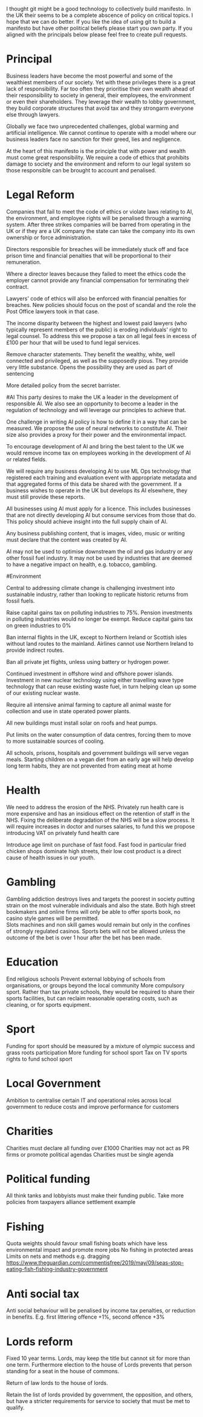 I thought git might be a good technology to collectively build manifesto. In the UK their seems to be a complete abscence of policy on critical topics. I hope that we can do better. If you like the idea of using git to build a manifesto but have other political beliefs please start you own party. If you aligned with the principals below please feel free to create pull requests.

# Principal
Business leaders have become the most powerful and some of the wealthiest members of our society. Yet with these privileges there is a great lack of responsibility. Far too often they prioritise their own wealth ahead of their responsibility to society in general, their employees, the environment or even their shareholders. They leverage their wealth to lobby government, they build corporate structures that avoid tax and they strongarm everyone else through lawyers.

Globally we face two unprecedented challenges, global warming and artificial intelligence. We cannot continue to operate with a model where our business leaders face no sanction for their greed, lies and negligence.

At the heart of this manifesto is the principle that with power and wealth must come great responsibility. We require a code of ethics that prohibits damage to society and the environment and reform to our legal system so those responsible can be brought to account and penalised.

# Legal Reform
Companies that fail to meet the code of ethics or violate laws relating to AI, the environment, and employee rights will be penalised through a warning system. After three strikes companies will be barred from operating in the UK or if they are a UK company the state can take the company into its own ownership or force administration.

Directors responsible for breaches will be immediately stuck off and face prison time and financial penalties that will be proportional to their remuneration.

Where a director leaves because they failed to meet the ethics code the employer cannot provide any financial compensation for terminating their contract.

Lawyers' code of ethics will also be enforced with financial penalties for breaches. New policies should focus on the post of scandal and the role the Post Office lawyers took in that case.

The income disparity between the highest and lowest paid lawyers (who typically represent members of the public) is eroding individuals' right to legal counsel.  To address this we propose a tax on all legal fees in excess of £100 per hour that will be used to fund legal services.

Remove character statements.  They benefit the wealthy, white, well connected and privileged, as well as the supposedly pious.  They provide very little substance.  Opens the possibility they are used as part of sentencing

More detailed policy from the secret barrister.

#AI
This party desires to make the UK a leader in the development of responsible AI. We also see an opportunity to become a leader in the regulation of technology and will leverage our principles to achieve that.

One challenge in writing AI policy is how to define it in a way that can be measured. We propose the use of neural networks to constitute AI. Their size also provides a proxy for their power and the environmental impact.

To encourage development of AI and bring the best talent to the UK we would remove income tax on employees working in the development of AI or related fields.

We will require any business developing AI to use ML Ops technology that registered each training and evaluation event with appropriate metadata and that aggregated forms of this data be shared with the government. If a business wishes to operate in the UK but develops its AI elsewhere, they must still provide these reports.

All businesses using AI must apply for a licence. This includes businesses that are not directly developing AI but consume services from those that do. This policy should achieve insight into the full supply chain of AI.

Any business publishing content, that is images, video, music or writing must declare that the content was created by AI.

AI may not be used to optimise downstream the oil and gas industry or any other fossil fuel industry. It may not be used by industries that are deemed to have a negative impact on health, e.g. tobacco, gambling.

#Environment

Central to addressing climate change is challenging investment into sustainable industry, rather than looking to replicate historic returns from fossil fuels.

Raise capital gains tax on polluting industries to 75%. Pension investments in polluting industries would no longer be exempt.
Reduce capital gains tax on green industries to 0%

Ban internal flights in the UK, except to Northern Ireland or Scottish isles without land routes to the mainland. Airlines cannot use Northern Ireland to provide indirect routes.

Ban all private jet flights, unless using battery or hydrogen power.

Continued investment in offshore wind and offshore power islands.
Investment in new nuclear technology using either travelling wave type technology that can reuse existing waste fuel, in turn helping clean up some of our existing nuclear waste.

Require all intensive animal farming to capture all animal waste for collection and use in state operated power plants.

All new buildings must install solar on roofs and heat pumps.

Put limits on the water consumption of data centres, forcing them to move to more sustainable sources of cooling.

All schools, prisons, hospitals and government buildings will serve vegan meals.  Starting children on a vegan diet from an early age will help develop long term habits, they are not prevented from eating meat at home

# Health
We need to address the erosion of the NHS. Privately run health care is more expensive and has an insidious effect on the retention of staff in the NHS. Fixing the deliberate degradation of the NHS will be a slow process.  It will require increases in doctor and nurses salaries, to fund this we propose introducing VAT on privately fund health care

Introduce age limit on purchase of fast food.  Fast food in particular fried chicken shops dominate high streets, their low cost product is a direct cause of health issues in our youth.

# Gambling
Gambling addiction destroys lives and targets the poorest in society putting strain on the most vulnerable individuals and also the state.  Both high street bookmakers and online firms will only be able to offer sports book, no casino style games will be permitted.  
Slots machines and non skill games would remain but only in the confines of strongly regulated casinos.
Sports bets will not be allowed unless the outcome of the bet is over 1 hour after the bet has been made.

# Education
End religious schools
Prevent external lobbying of schools from organisations, or groups beyond the local community
More compulsory sport. Rather than tax private schools, they would be required to share their sports facilities, but can reclaim reasonable operating costs, such as cleaning, or for sports equipment.

# Sport
Funding for sport should be measured by a mixture of olympic success and grass roots participation 
More funding for school sport
Tax on TV sports rights to fund school sport

# Local Government
Ambition to centralise certain IT and operational roles across local government to reduce costs and improve performance for customers

# Charities
Charities must declare all funding over £1000
Charities may not act as PR firms or promote political agendas
Charities must be single agenda


# Political funding
All think tanks and lobbyists must make their funding public. Take more policies from taxpayers alliance settlement example

# Fishing
Quota weights should favour small fishing boats which have less environmental impact and promote more jobs
No fishing in protected areas
Limits on nets and methods e.g. dragging
https://www.theguardian.com/commentisfree/2019/may/09/seas-stop-eating-fish-fishing-industry-government

# Anti social tax
Anti social behaviour will be penalised by income tax penalties, or reduction in benefits.  E.g. first littering offence +1%, second offence +3%

# Lords reform
Fixed 10 year terms. Lords, may keep the title but cannot sit for more than one term. Furthermore election to the house of Lords prevents that person standing for a seat in the house of commons.

Return of law lords to the house of lords.

Retain the list of lords provided by government, the opposition, and others, but have a stricter requirements for service to society that must be met to qualify.
